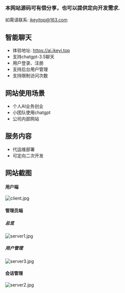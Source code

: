 ### 本网站源码可有偿分享，也可以提供定向开发需求.

如需请联系: ikeyitop@163.com

## 智能聊天

- 体验地址: https://ai.ikeyi.top
- 支持chatgpt-3.5聊天
- 用户登录、注册
- 支持后台用户管理
- 支持限制访问次数

## 网站使用场景

- 个人AI业务创业
- 小团队使用chatgpt
- 公司内部网站

## 服务内容

- 代运维部署
- 可定向二次开发

## 网站截图

#### 用户端

![client.jpg](https://pic.peo.pw/a/2023/05/18/6465fe1e7801e.jpg)

#### 管理员端

##### 总览
![server1.jpg](https://pic.peo.pw/a/2023/05/18/6465fe1bb066f.jpg)

##### 用户管理

![server3.jpg](https://pic.peo.pw/a/2023/05/18/6465fe1b7e801.jpg)

#### 会话管理

![server2.jpg](https://pic.peo.pw/a/2023/05/18/6465fe1b7e5de.jpg)

